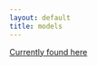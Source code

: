 ```yaml
---
layout: default
title: models
---
```


[Currently found here](http://bimpa.group.shef.ac.uk/SpineML/index.php/Models)
